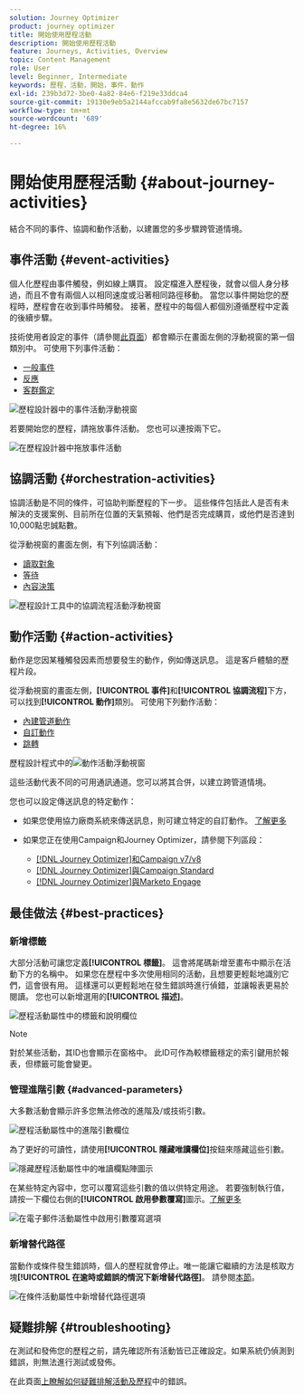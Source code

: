 ```yaml
---
solution: Journey Optimizer
product: journey optimizer
title: 開始使用歷程活動
description: 開始使用歷程活動
feature: Journeys, Activities, Overview
topic: Content Management
role: User
level: Beginner, Intermediate
keywords: 歷程，活動，開始，事件，動作
exl-id: 239b3d72-3be0-4a82-84e6-f219e33ddca4
source-git-commit: 19130e9eb5a2144afccab9fa8e5632de67bc7157
workflow-type: tm+mt
source-wordcount: '689'
ht-degree: 16%

---
```


# 開始使用歷程活動 {#about-journey-activities}

結合不同的事件、協調和動作活動，以建置您的多步驟跨管道情境。

## 事件活動 {#event-activities}

個人化歷程由事件觸發，例如線上購買。 設定檔進入歷程後，就會以個人身分移過，而且不會有兩個人以相同速度或沿著相同路徑移動。 當您以事件開始您的歷程時，歷程會在收到事件時觸發。 接著，歷程中的每個人都個別遵循歷程中定義的後續步驟。

技術使用者設定的事件（請參閱[此頁面](../event/about-events.md)）都會顯示在畫面左側的浮動視窗的第一個類別中。 可使用下列事件活動：

* [一般事件](../building-journeys/general-events.md)
* [反應](../building-journeys/reaction-events.md)
* [客群鑑定](../building-journeys/audience-qualification-events.md)

![歷程設計器中的事件活動浮動視窗](assets/journey43.png)

若要開始您的歷程，請拖放事件活動。 您也可以連按兩下它。

![在歷程設計器中拖放事件活動](assets/journey44.png)

## 協調活動 {#orchestration-activities}

協調活動是不同的條件，可協助判斷歷程的下一步。 這些條件包括此人是否有未解決的支援案例、目前所在位置的天氣預報、他們是否完成購買，或他們是否達到10,000點忠誠點數。

從浮動視窗的畫面左側，有下列協調活動：

<!--* [Optimize](optimize.md)-->
* [讀取對象](read-audience.md)
* [等待](wait-activity.md)
* [內容決策](content-decision.md)

![歷程設計工具中的協調流程活動浮動視窗](assets/journey-orchestration-activities.png)

## 動作活動 {#action-activities}

動作是您因某種觸發因素而想要發生的動作，例如傳送訊息。 這是客戶體驗的歷程片段。

從浮動視窗的畫面左側，**[!UICONTROL 事件]**&#x200B;和&#x200B;**[!UICONTROL 協調流程]**&#x200B;下方，可以找到&#x200B;**[!UICONTROL 動作]**&#x200B;類別。 可使用下列動作活動：

* [內建管道動作](../building-journeys/journeys-message.md)
* [自訂動作](../building-journeys/using-custom-actions.md)
* [跳轉](../building-journeys/jump.md)

歷程設計程式中的![動作活動浮動視窗](assets/journey58.png)

這些活動代表不同的可用通訊通道。您可以將其合併，以建立跨管道情境。

您也可以設定傳送訊息的特定動作：

* 如果您使用協力廠商系統來傳送訊息，則可建立特定的自訂動作。 [了解更多](../action/action.md)

* 如果您正在使用Campaign和Journey Optimizer，請參閱下列區段：

   * [[!DNL Journey Optimizer]和Campaign v7/v8](../action/acc-action.md)
   * [[!DNL Journey Optimizer]與Campaign Standard](../action/acs-action.md)
   * [[!DNL Journey Optimizer]與Marketo Engage](../action/marketo-engage.md)

## 最佳做法 {#best-practices}

### 新增標籤

大部分活動可讓您定義&#x200B;**[!UICONTROL 標籤]**。 這會將尾碼新增至畫布中顯示在活動下方的名稱中。 如果您在歷程中多次使用相同的活動，且想要更輕鬆地識別它們，這會很有用。 這樣還可以更輕鬆地在發生錯誤時進行偵錯，並讓報表更易於閱讀。 您也可以新增選用的&#x200B;**[!UICONTROL 描述]**。

![歷程活動屬性中的標籤和說明欄位](assets/journey-action-label.png)

>[!NOTE]
>
>對於某些活動，其ID也會顯示在窗格中。 此ID可作為較標籤穩定的索引鍵用於報表，但標籤可能會變更。

### 管理進階引數 {#advanced-parameters}

大多數活動會顯示許多您無法修改的進階及/或技術引數。

![歷程活動屬性中的進階引數欄位](assets/journey-advanced-parameters.png)

為了更好的可讀性，請使用&#x200B;**[!UICONTROL 隱藏唯讀欄位]**&#x200B;按鈕來隱藏這些引數。

![隱藏歷程活動屬性中的唯讀欄點陣圖示](assets/journey-hide-read-only-fields.png)

在某些特定內容中，您可以覆寫這些引數的值以供特定用途。 若要強制執行值，請按一下欄位右側的&#x200B;**[!UICONTROL 啟用參數覆寫]**&#x200B;圖示。[了解更多](../configuration/primary-email-addresses.md#journey-parameters)

![在電子郵件活動屬性中啟用引數覆寫選項](assets/journey-enable-parameter-override.png)

### 新增替代路徑

當動作或條件發生錯誤時，個人的歷程就會停止。唯一能讓它繼續的方法是核取方塊&#x200B;**[!UICONTROL 在逾時或錯誤的情況下新增替代路徑]**。 請參閱[本節](../building-journeys/using-the-journey-designer.md#paths)。

![在條件活動屬性中新增替代路徑選項](assets/journey42.png)

## 疑難排解 {#troubleshooting}

在測試和發佈您的歷程之前，請先確認所有活動皆已正確設定。如果系統仍偵測到錯誤，則無法進行測試或發佈。

在此頁面[上瞭解如何疑難排解活動及歷程](troubleshooting.md)中的錯誤。
